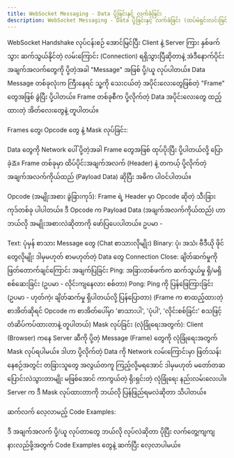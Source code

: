 ```yaml
---
title: WebSocket Messaging - Data ပို့ခြင်းနှင့် လက်ခံခြင်း
description: WebSocket Messaging - Data ပို့ခြင်းနှင့် လက်ခံခြင်း (ထပ်မံရှင်းလင်းခြင်း)
---
```


WebSocket Handshake လုပ်ငန်းစဉ် အောင်မြင်ပြီး Client နဲ့ Server ကြား နှစ်ဖက်သွား ဆက်သွယ်နိုင်တဲ့ လမ်းကြောင်း (Connection) ရရှိသွားပြီဆိုတာနဲ့ အဲဒီနောက်ပိုင်း အချက်အလက်တွေကို ပို့တဲ့အခါ "Message" အဖြစ် ပို့/ယူ လုပ်ပါတယ်။ Data Message တစ်ခုလုံးက ကြီးနေရင် သူ့ကို သေးငယ်တဲ့ အပိုင်းလေးတွေဖြစ်တဲ့ "Frame" တွေအဖြစ် ခွဲပြီး ပို့ပါတယ်။ Frame တစ်ခုစီက ပို့လိုက်တဲ့ Data အပိုင်းလေးတွေ ထည့်ထားတဲ့ အိတ်လေးတွေနဲ့ တူပါတယ်။

Frames တွေ၊ Opcode တွေ နဲ့ Mask လုပ်ခြင်း:

Data တွေကို Network ပေါ် ပို့တဲ့အခါ Frame တွေအဖြစ် ထုပ်ပိုးပြီး ပို့ပါတယ်လို့ ပြောခဲ့죠။ Frame တစ်ခုမှာ ထိပ်ပိုင်းအချက်အလက် (Header) နဲ့ တကယ့် ပို့လိုက်တဲ့ အချက်အလက်ကိုယ်ထည် (Payload Data) ဆိုပြီး အဓိက ပါဝင်ပါတယ်။

Opcode (အမျိုးအစား ခွဲခြားကုဒ်): Frame ရဲ့ Header မှာ Opcode ဆိုတဲ့ သီးခြား ကုဒ်တစ်ခု ပါပါတယ်။ ဒီ Opcode က Payload Data (အချက်အလက်ကိုယ်ထည်) ဟာ ဘယ်လို အမျိုးအစားလဲဆိုတာကို ဖော်ပြပေးပါတယ်။ ဥပမာ -

Text: ပုံမှန် စာသား Message တွေ (Chat စာသားလိုမျိုး)
Binary: ပုံ၊ အသံ၊ ဗီဒီယို ဖိုင်တွေလိုမျိုး ဒါမှမဟုတ် စာမဟုတ်တဲ့ Data တွေ
Connection Close: ချိတ်ဆက်မှုကို ဖြတ်တောက်ချင်ကြောင်း အချက်ပြခြင်း
Ping: အခြားတစ်ဖက်က ဆက်သွယ်မှု ရှိ/မရှိ စစ်ဆေးခြင်း (ဥပမာ - လိုင်းကျနေလား စစ်တာ)
Pong: Ping ကို ပြန်ဖြေကြားခြင်း (ဥပမာ - ဟုတ်ကဲ့၊ ချိတ်ဆက်မှု ရှိပါတယ်လို့ ပြန်ပြောတာ) (Frame က စာထည့်ထားတဲ့ စာအိတ်ဆိုရင် Opcode က စာအိတ်ပေါ်မှာ 'စာသားပါ', 'ပုံပါ', 'လိုင်းစစ်ခြင်း' စသဖြင့် တံဆိပ်ကပ်ထားတာနဲ့ တူပါတယ်)
Mask လုပ်ခြင်း (လုံခြုံရေးအတွက်): Client (Browser) ကနေ Server ဆီကို ပို့တဲ့ Message (Frame) တွေကို လုံခြုံရေးအတွက် Mask လုပ်ရပါမယ်။ ဒါဟာ ပို့လိုက်တဲ့ Data ကို Network လမ်းကြောင်းမှာ ဖြတ်သန်းနေစဉ်အတွင်း တခြားသူတွေ အလွယ်တကူ ကြည့်လို့မရအောင် ဒါမှမဟုတ် မတော်တဆ ပြောင်းလဲသွားတာမျိုး မဖြစ်အောင် ကာကွယ်တဲ့ ရိုးရှင်းတဲ့ လုံခြုံရေး နည်းလမ်းလေးပါ။ Server က ဒီ Mask လုပ်ထားတာကို ဘယ်လို ပြန်ဖြည်ရမလဲဆိုတာ သိပါတယ်။

ဆက်လက် လေ့လာမည့် Code Examples:

ဒီ အချက်အလက် ပို့/ယူ လုပ်တာတွေ ဘယ်လို လုပ်လဲဆိုတာ ပိုပြီး လက်တွေ့ကျကျ နားလည်ဖို့အတွက် Code Examples တွေနဲ့ ဆက်ပြီး လေ့လာပါမယ်။
